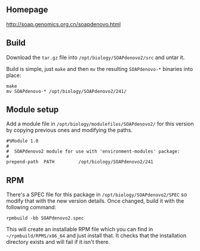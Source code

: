 ## Homepage

http://soap.genomics.org.cn/soapdenovo.html

## Build

Download the `tar.gz` file into `/opt/biology/SOAPdenovo2/src` and untar it.

Build is simple, just `make` and then `mv` the resulting `SOAPdenovo-*` binaries into place:

    make
    mv SOAPdenovo-* /opt/biology/SOAPdenovo2/241/

## Module setup

Add a module file in `/opt/biology/modulefiles/SOAPdenovo2/` for this version by copying previous ones and modifying the paths.

    #%Module 1.0
    #
    #  SOAPdenovo2 module for use with 'environment-modules' package:
    #
    prepend-path  PATH         /opt/biology/SOAPdenovo2/241

## RPM

There's a SPEC file for this package in `/opt/biology/SOAPdenovo2/SPEC` so modify that with the new version details. Once changed, build it with the following command:

    rpmbuild -bb SOAPdenovo2.spec

This will create an installable RPM file which you can find in `~/rpmbuild/RPMS/x86_64` and just install that. It checks that the installation directory exists and will fail if it isn't there.